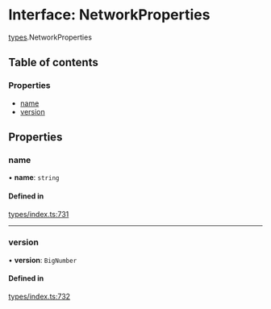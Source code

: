 # Interface: NetworkProperties

[types](../wiki/types).NetworkProperties

## Table of contents

### Properties

- [name](../wiki/types.NetworkProperties#name)
- [version](../wiki/types.NetworkProperties#version)

## Properties

### name

• **name**: `string`

#### Defined in

[types/index.ts:731](https://github.com/PolymeshAssociation/polymesh-sdk/blob/46129005/src/types/index.ts#L731)

___

### version

• **version**: `BigNumber`

#### Defined in

[types/index.ts:732](https://github.com/PolymeshAssociation/polymesh-sdk/blob/46129005/src/types/index.ts#L732)
